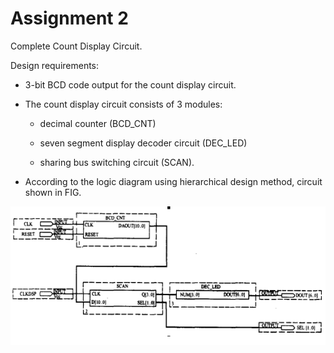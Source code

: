 # Assignment 2

Complete Count Display Circuit.

Design requirements:

- 3-bit BCD code output for the count display circuit.

- The count display circuit consists of 3 modules:

    * decimal counter (BCD_CNT)

    * seven segment display decoder circuit (DEC_LED)

    * sharing bus switching circuit (SCAN).

- According to the logic diagram using hierarchical design method, circuit shown in FIG.

![CIRCUIT_MAP](./CIRCUIT_MAP.bmp)
